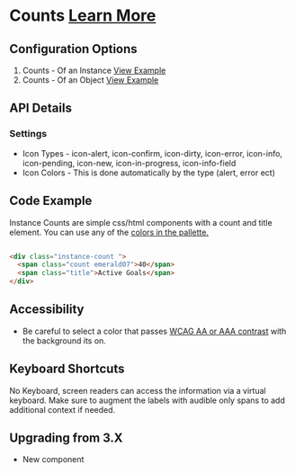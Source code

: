 
# Counts  [Learn More](#)

## Configuration Options

1. Counts - Of an Instance [View Example]( ../components/counts/example-instance-count)
2. Counts - Of an Object [View Example]( ../components/counts/example-object-count)

## API Details

### Settings

* Icon Types - icon-alert, icon-confirm, icon-dirty, icon-error, icon-info, icon-pending, icon-new, icon-in-progress, icon-info-field
* Icon Colors - This is done automatically by the type (alert, error ect)

## Code Example

Instance Counts are simple css/html components with a count and title element. You can use any of the [colors in the pallette.]( ../components/colors/example-index)


```html

<div class="instance-count ">
  <span class="count emerald07">40</span>
  <span class="title">Active Goals</span>
</div>


```

## Accessibility

-   Be careful to select a color that passes [WCAG AA or AAA contrast](http://webaim.org/resources/contrastchecker/) with the background its on.

## Keyboard Shortcuts

No Keyboard, screen readers can access the information via a virtual keyboard. Make sure to augment the labels with audible only spans to add additional context if needed.

## Upgrading from 3.X

- New component
